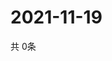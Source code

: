 # 2021-11-19
  共 0条

  <!-- BEGIN -->
  <!-- 最后更新时间Fri Nov 19 2021 13:12:31 GMT+0000 (Coordinated Universal Time) -->
  
  <!-- END -->
  
  